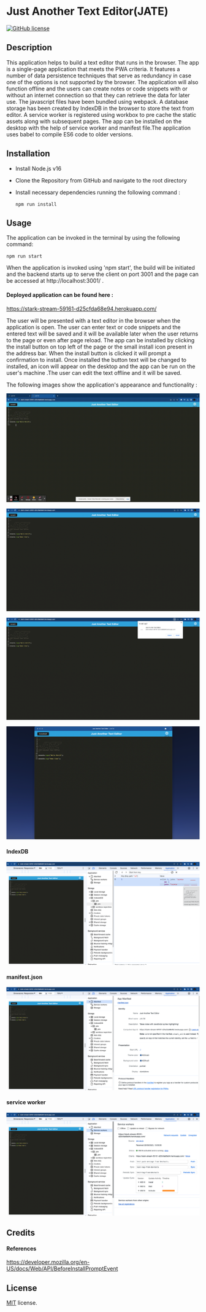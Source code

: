 # Just Another Text Editor(JATE)

[![GitHub license](https://img.shields.io/badge/License-MIT-yellow.svg)](https://opensource.org/licenses/MIT)

## Description

This application helps to build a text editor that runs in the browser. The app is a single-page application that meets the PWA criteria. It features a number of data persistence techniques that serve as redundancy in case one of the options is not supported by the browser. The application will also function offline and the users can create notes or code snippets with or without an internet connection so that they can retrieve the data for later use. The javascript files have been bundled using webpack. A database storage has been created by IndexDB in the browser to store the text from editor. A service worker is registered using workbox to pre cache the static assets along with subsequent pages. The app can be installed on the desktop with the help of service worker and manifest file.The application uses babel to compile ES6 code to older versions.

## Installation

- Install Node.js v16
- Clone the Repository from GitHub and navigate to the root directory
- Install necessary dependencies running the following command :

  ```
  npm run install
  ```

## Usage

The application can be invoked in the terminal by using the following command:

```
npm run start
```

When the application is invoked using 'npm start', the build will be initiated and the backend starts up to serve the client on port 3001 and the page can be accessed at http://localhost:3001/ .

#### Deployed application can be found here :

https://stark-stream-59161-d25cfda68e94.herokuapp.com/

The user will be presented with a text editor in the browser when the application is open. The user can enter text or code snippets and the entered text will be saved and it will be available later when the user returns to the page or even after page reload. The app can be installed by clicking the install button on top left of the page or the small install icon present in the address bar. When the install button is clicked it will prompt a confirmation to install. Once installed the button text will be changed to installed, an icon will appear on the desktop and the app can be run on the user's machine .The user can edit the text offline and it will be saved.

The following images show the application's appearance and functionality :

![Demo](./client/screenshots/demo.gif)

![Screen shot 1](./client/screenshots/sc1.png)

![Screen shot 2](./client/screenshots/sc2.png)

![Screen shot 3](./client/screenshots/sc3.png)

#### IndexDB

![Screen shot 4](./client/screenshots/sc4.png)

#### manifest.json

![Screen shot 5](./client/screenshots/sc5.png)

#### service worker

![Screen shot 6](./client/screenshots/sc6.png)

## Credits

#### References

https://developer.mozilla.org/en-US/docs/Web/API/BeforeInstallPromptEvent

## License

[MIT](https://opensource.org/licenses/MIT) license.
